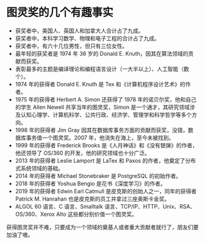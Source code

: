 # 图灵奖的几个有趣事实

-   获奖者中，美国人、英国人和加拿大人合计占了九成。
-   获奖者中，本科学习数学、物理和电子工程的合计占了九成。
-   获奖者中，有六十几位男性，但只有三位女性。
-   最年轻的获奖者是 1974 年 36 岁的 Donald E. Knuth，因其在算法领域的贡献而获奖。
-   表彰最多的主题是编译理论和编程语言设计（一大半以上）、人工智能（数个）。
-   1974 年的获得者 Donald E. Knuth 是 Tex 和《计算机程序设计艺术》的作者。
-   1975 年的获得者 Herbert A. Simon 还获得了 1978 年的诺贝尔奖，他和自己的学生 Allen Newell 共享当年的图灵奖，Simon 是一个通才，其研究领域涉及认知心理学、计算机科学、公共行政、经济学、管理学和科学哲学等多个方向。
-   1998 年的获得者 Jim Gray 因其在数据库事务方面的贡献而获奖，没错，数据库事务值一个图灵奖。2007 年，他消失在海上，至今未被找到。
-   1999 年的获得者 Frederick Brooks 是《人月神话》和《没有银弹》的作者，他还领导了 OS/360 的开发，他的研究领域也十分广泛。
-   2013 年的获得者 Leslie Lamport 是 LaTex 和 Paxos 的作者，他奠定了分布式系统领域的基础。
-   2014 年的获得者 Michael Stonebraker 是 PostgreSQL 的初始作者。
-   2018 年的获得者 Yoshua Bengio 是花书《深度学习》的作者。
-   2019 年的获得者 Edwin Earl Catmull 是皮克斯的创始人之一，同年的获得者 Patrick M. Hanrahan 也是皮克斯的员工并拿过三座奥斯卡金奖。
-   ALGOL 60 语言、C 语言、Smalltalk 语言、TCP/IP、HTTP、Unix、RSA、OS/360、Xerox Alto 这些都分别价值一个图灵奖。

获得图灵奖并不难，只要成为一个领域的奠基人或者重大贡献者就行了，朋友们要加油了嗷。
